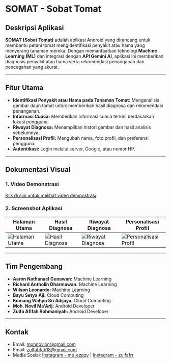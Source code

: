 # SOMAT - Sobat Tomat

## Deskripsi Aplikasi
**SOMAT (Sobat Tomat)** adalah aplikasi Android yang dirancang untuk membantu petani tomat mengidentifikasi penyakit atau hama yang menyerang tanaman mereka. Dengan memanfaatkan teknologi **Machine Learning (ML)** dan integrasi dengan **API Gemini AI**, aplikasi ini memberikan diagnosis penyakit atau hama serta rekomendasi penanganan dan pencegahan yang akurat.

---

## Fitur Utama
- **Identifikasi Penyakit atau Hama pada Tanaman Tomat:** Menganalisis gambar daun tomat untuk memberikan hasil diagnosa dan rekomendasi penanganan.
- **Informasi Cuaca:** Memberikan informasi cuaca terkini berdasarkan lokasi pengguna.
- **Riwayat Diagnosa:** Menampilkan histori gambar dan hasil analisis sebelumnya.
- **Personalisasi Profil:** Mengubah nama, foto profil, dan preferensi pengguna.
- **Autentikasi:** Login melalui server, Google, atau nomor HP.

---

## Dokumentasi Visual

### 1. Video Demonstrasi
[Klik di sini untuk melihat video demonstrasi](https://drive.google.com/uc?id=15VKUTnkWQEOH9V9q2gO_bPMMN-pTwihA)

### 2. Screenshot Aplikasi
| Halaman Utama | Hasil Diagnosa | Riwayat Diagnosa | Personalisasi Profil |
|---------------|----------------|------------------|-----------------------|
| ![Halaman Utama](https://drive.google.com/uc?id=1WpF0ilu8OsjB9OPf1suA93opi1xHCe1k) | ![Hasil Diagnosa](https://drive.google.com/uc?id=10QDLcUL5CbsR0x-RyEdxHFP1bymCLgOA) | ![Riwayat Diagnosa](https://drive.google.com/uc?id=18dKQJHPPzLC9ZDqtiKX9_b-Iypc_AwxJ) | ![Personalisasi Profil](https://drive.google.com/uc?id=1549_S9DQNzjrOHuT95xwys617dy9_0DH) |


---

## Tim Pengembang
- **Aaron Nathanael Gunawan:** Machine Learning
- **Richard Antholin Dharmawan:** Machine Learning
- **Wilson Leonardo:** Machine Learning
- **Bayu Setya Aji:** Cloud Computing
- **Komang Wahyu Sri Adijaya:** Cloud Computing
- **Moh. Novil Ma'Arij:** Android Developer
- **Zulfa Afifah Rohmaniyah:** Android Developer

---

## Kontak
- Email: [mohnovilm@gmail.com](mailto:mohnovilm@gmail.com)
- Email: [zulfafifah18@gmail.com](mailto:zulfafifah18@gmail.com)
- Media Sosial: [Instagram - me_ezpzy](https://www.instagram.com/me_ezpzy/) | [Instagram - zulfafrr](https://www.instagram.com/zulfafrr/)

